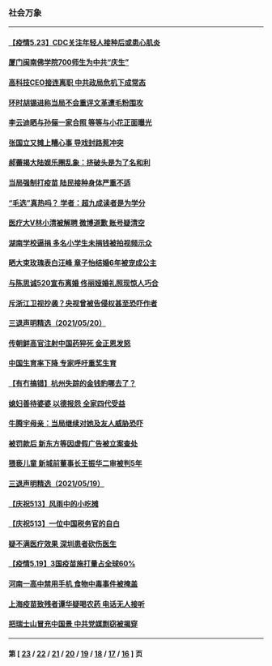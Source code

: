 ### 社会万象
---
#### [【疫情5.23】CDC关注年轻人接种后或患心肌炎](../../pages/ncid282/n12969289.md) 
#### [厦门闽南佛学院700师生为中共“庆生”](../../pages/ncid282/n12969600.md) 
#### [高科技CEO接连离职 中共政局危机下成常态](../../pages/ncid282/n12969457.md) 
#### [环时胡锡进称当局不会重评文革遭毛粉围攻](../../pages/ncid282/n12969382.md) 
#### [李云迪晒与孙俪一家合照 等等与小花正面曝光](../../pages/ncid282/n12966897.md) 
#### [张国立又摊上糟心事 导戏封路惹冲突](../../pages/ncid282/n12966486.md) 
#### [郝蕾揭大陆娱乐圈乱象：挤破头是为了名和利](../../pages/ncid282/n12966735.md) 
#### [当局强制打疫苗 陆民接种身体严重不适](../../pages/ncid282/n12965499.md) 
#### [“毛选”真热吗？ 学者：超九成读者是为学分](../../pages/ncid282/n12966093.md) 
#### [医疗大V林小清被解聘 微博道歉 账号疑清空](../../pages/ncid282/n12965369.md) 
#### [湖南学校逼捐 多名小学生未捐钱被拍视频示众](../../pages/ncid282/n12964226.md) 
#### [晒大束玫瑰表白汪峰 章子怡结婚6年被宠成公主](../../pages/ncid282/n12964363.md) 
#### [与陈思诚520宣布离婚 佟丽娅婚礼照现惊人巧合](../../pages/ncid282/n12963896.md) 
#### [斥浙江卫视抄袭？央视曾被告侵权甚至恐吓作者](../../pages/ncid282/n12964062.md) 
#### [三退声明精选（2021/05/20）](../../pages/ncid282/n12964399.md) 
#### [传朝鲜高官注射中国药猝死 金正恩发怒](../../pages/ncid282/n12963548.md) 
#### [中国生育率下降 专家呼吁重奖生育](../../pages/ncid282/n12963342.md) 
#### [【有冇搞错】杭州失踪的金钱豹哪去了？](../../pages/ncid282/n12961559.md) 
#### [媳妇善待婆婆 以德报怨 全家四代受益](../../pages/ncid282/n12961605.md) 
#### [牛腾宇母亲：当局继续对她及友人威胁恐吓](../../pages/ncid282/n12962612.md) 
#### [被罚款后 新东方等因虚假广告被立案查处](../../pages/ncid282/n12962659.md) 
#### [猥亵儿童 新城前董事长王振华二审被判5年](../../pages/ncid282/n12962080.md) 
#### [三退声明精选（2021/05/19）](../../pages/ncid282/n12962141.md) 
#### [【庆祝513】风雨中的小吃摊](../../pages/ncid282/n12961444.md) 
#### [【庆祝513】一位中国税务官的自白](../../pages/ncid282/n12958471.md) 
#### [疑不满医疗效果 深圳患者砍伤医生](../../pages/ncid282/n12960366.md) 
#### [【疫情5.19】3国疫苗施打量占全球60%](../../pages/ncid282/n12960020.md) 
#### [河南一高中禁用手机 食物中毒事件被掩盖](../../pages/ncid282/n12958938.md) 
#### [上海疫苗致残者谭华疑喝农药 电话无人接听](../../pages/ncid282/n12958885.md) 
#### [把瑞士山冒充中国景 中共党媒剽窃被揭穿](../../pages/ncid282/n12958657.md) 

---
#### 第 [ [23](./23.md) / [22](./22.md) / [21](./21.md) / [20](./20.md) / [19](./19.md) / [18](./18.md) / [17](./17.md) / [16](./16.md) ] 页
